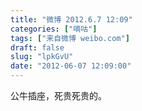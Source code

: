 ```yaml
---
title: "微博 2012.6.7 12:09"
categories: ["嘀咕"]
tags: ["来自微博 weibo.com"]
draft: false
slug: "lpkGvU"
date: "2012-06-07 12:09:00"
---
```


<p>公牛插座，死贵死贵的。 ​​​​</p>
